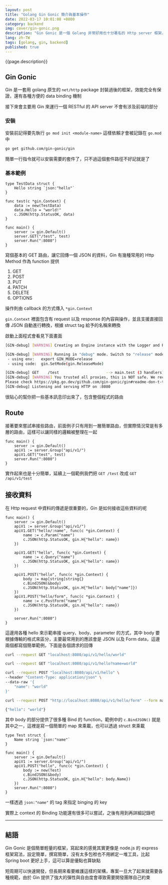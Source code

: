 ```yaml
---
layout: post
title: "Golang Gin Gonic 簡介與基本操作"
date: 2022-03-17 10:01:08 +0800
category: backend
img: cover/gin-gonic.png
description: "Gin Gonic 是一個 Golang 非常好用也十分著名的 Http server 框架，這篇簡單說明一些基本用法與操作"
lang: zh-TW
tags: [golang, gin, backend]
published: true
---
```


{{page.description}}

## Gin Gonic

Gin 是一套用 golang 原生的 `net/http` package 封裝過後的框架，效能完全有保證，還有各種方便的 data binding 機制

接下來會主要用 Gin 來運行一個 RESTful 的 API server 不會有涉及前端的部分

### 安裝

安裝前記得要先執行 `go mod init <module-name>` 這樣依賴才會被記錄在 `go.mod` 中

```bash
go get github.com/gin-gonic/gin
```

簡單一行指令就可以安裝需要的套件了，只不過這個套件路徑不好記就是了

### 基本範例

```golang
type TestData struct {
    Hello string `json:"hello"`
}

func test(c *gin.Context) {
    data := new(TestData)
    data.Hello = "world!"
    c.JSON(http.StatusOK, data)
}

func main() {
    server := gin.Default()
    server.GET("/test", test)
    server.Run(":8080")
}
```

寫個基本的 GET 路由，讓它回傳一個 JSON 的資料，Gin 有幾種常用的 Http Method 作為 function 提供

1. GET
2. POST
3. PUT
4. PATCH
5. DELETE
6. OPTIONS

操作則由 callback 的方式傳入 `*gin.Context`

`gin.Context` 裡面包含有 request 以及 response 的內容與操作，並且支援直接回傳 JSON 自動進行轉換，根據 struct tag 給予的名稱來轉換

啟動上面程式會看見下面畫面

```bash
[GIN-debug] [WARNING] Creating an Engine instance with the Logger and Recovery middleware already attached.

[GIN-debug] [WARNING] Running in "debug" mode. Switch to "release" mode in production.
 - using env:   export GIN_MODE=release
 - using code:  gin.SetMode(gin.ReleaseMode)

[GIN-debug] GET    /test                     --> main.test (3 handlers)
[GIN-debug] [WARNING] You trusted all proxies, this is NOT safe. We recommend you to set a value.
Please check https://pkg.go.dev/github.com/gin-gonic/gin#readme-don-t-trust-all-proxies for details.
[GIN-debug] Listening and serving HTTP on :8080
```

很貼心的幫你把一些基本訊息印出來了，包含整個程式的路由

## Route

接著要來嘗試串接些路由，前面例子只有用到一層簡單路由，但實際情況常是有多層的路由，這樣可以讓同樣的邏輯被整理在一起

```golang
func main() {
    server := gin.Default()
    apiV1 := server.Group("api/v1/")
    apiV1.GET("test", test)
    server.Run(":8080")
}
```

實作起來也是十分簡單，延續上一個範例我們把 `GET /test` 改成 `GET /api/v1/test`

## 接收資料

在 Http request 中資料的傳遞是很重要的，Gin 是如何接收這些資料的呢

```golang
func main() {
    server := gin.Default()
    apiV1 := server.Group("api/v1/")
    apiV1.GET("hello/:name", func(c *gin.Context) {
        name := c.Param("name")
        c.JSON(http.StatusOK, gin.H{"hello": name})
    })

    apiV1.GET("hello", func(c *gin.Context) {
        name := c.Query("name")
        c.JSON(http.StatusOK, gin.H{"hello": name})
    })

    apiV1.POST("hello", func(c *gin.Context) {
        body := map[string]string{}
        c.BindJSON(&body)
        c.JSON(http.StatusOK, gin.H{"hello": body["name"]})
    })
    apiV1.POST("hello/form", func(c *gin.Context) {
        name := c.PostForm("name")
        c.JSON(http.StatusOK, gin.H{"hello": name})
    })

    server.Run(":8080")
}
```

這邊用各種 hello 來示範串接 query、body、parameter 的方式，其中 body 要根據傳輸的格式來區分，主要最常用到的應該會是 JSON 以及 Form data，這邊兩個都寫個簡單範例，下面是各個請求的回傳

```bash
curl --request GET "localhost:8080/api/v1/hello/world"

curl --request GET "localhost:8080/api/v1/hello?name=world"

curl --request POST "localhost:8080/api/v1/hello" \
--header "Content-Type: application/json" \
--data-raw '{
    "name": "world"
}'

curl --request POST "http://localhost:8080/api/v1/hello/form" --form name="world"

{"hello": "world"}
```

其中 body 的部分提供了很多種 Bind 的 function，範例中的 `c.BindJSON()` 就是其中之一，這裡是寫一個簡單的 map 來乘載，也可以透過 struct 來乘載

```golang
type Test struct {
    Name string `json:"name"`
}

func main() {
    server := gin.Default()
    apiV1 := server.Group("api/v1/")
    apiV1.POST("hello", func(c *gin.Context) {
        body := new(Test)
        c.BindJSON(&body)
        c.JSON(http.StatusOK, gin.H{"hello": body.Name})
    })
    server.Run(":8080")
}
```

一樣透過 `json:"name"` 的 tag 來指定 binging 的 key

實際上 context 的 Binding 功能還有很多可以嘗試，之後有用到再詳細記錄吧

---

## 結語

Gin Gonic 是個簡單輕量的框架，寫起來的感覺其實更像是 node.js 的 express 框架寫法，設定簡單，撰寫簡單，沒有太多包袱也不用綁定一堆工具，比起 Spring boot 更好上手，這可以算是優點也算缺點

短周期可以快速開發，但長期來看要維護這樣的架構，專案一旦大了起來就需要各種規範，由於 Gin 提供了強大的彈性與自由度會導致需要開發團隊自己約束

